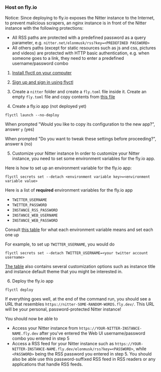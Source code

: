### Host on fly.io
Notice: Since deploying to fly.io exposes the Nitter instance to the Internet, to prevent malicious scrapers, an nginx instance is in front of the Nitter instance with the following protections:

* All RSS paths are protected with a predefined password as a query parameter, e.g. `nitter.net/elonmusk/rss?key=<PREDEFINED PASSWORD>`
* All others paths (except for static resources such as js and css, pictures and videos) are protected with HTTP basic authentication, e.g. when someone goes to a link, they need to enter a predefined username/password combo

1. [Install flyctl on your computer](https://fly.io/docs/hands-on/install-flyctl/)

2. [Sign up and sign in using flyctl](https://fly.io/docs/hands-on/sign-up-sign-in/)

3. Create a `nitter` folder and create a `fly.toml` file inside it.
Create an empty `fly.toml` file and copy contents from [this file](https://github.com/sekai-soft/nitter/blob/master/fly.toml)

4. Create a fly.io app (not deployed yet)
```
flyctl launch --no-deploy
```

When prompted "Would you like to copy its configuration to the new app?", answer `y` (yes)

When prompted "Do you want to tweak these settings before proceeding?", answer `N` (no)

5. Customize your Nitter instance
In order to customize your Nitter instance, you need to set some environment variables for the fly.io app.

Here is how to set up an environment variable for the fly.io app:

```
flyctl secrets set --detach <environment variable key>=<environment variable value>
```

Here is a list of **required** environment variables for the fly.io app

* `TWITTER_USERNAME`
* `TWITTER_PASSWORD`
* `INSTANCE_RSS_PASSWORD`
* `INSTANCE_WEB_USERNAME`
* `INSTANCE_WEB_PASSWORD`

Consult [this table](https://github.com/sekai-soft/nitter/blob/master/docs/self-contained-docker-image.md#how-to-use) for what each environment variable means and set each one up

For example, to set up `TWITTER_USERNAME`, you would do

```
flyctl secrets set --detach TWITTER_USERNAME=<your twitter account username>
```

[The table](https://github.com/sekai-soft/nitter/blob/master/docs/self-contained-docker-image.md#how-to-use) also contains several customization options such as instance title and instance default theme that you might be interested in.

6. Deploy the fly.io app
```
flyctl deploy
```

If everything goes well, at the end of the command run, you should see a URL that resembles `https://nitter-SOME-RANDOM-WORDS.fly.dev/`. This URL will be your personal, password-protected Nitter instance!

You should now be able to
* Access your Nitter instance from `https://YOUR-NITTER-INSTANCE-NAME.fly.dev` after you've entered the Web UI username/password combo you entered in step 5
* Access a RSS feed for your Nitter instance such as `https://YOUR-NITTER-INSTANCE-NAME.fly.dev/elonmusk/rss?key=<PASSWORD>`, while `<PASSWORD>` being the RSS password you entered in step 5. You should also be able use this password-suffixed RSS feed in RSS readers or any applications that handle RSS feeds.
